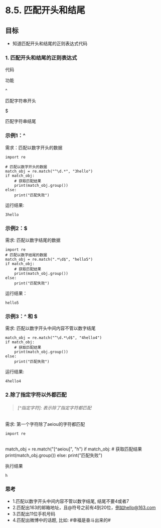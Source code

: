 # 8.5. 匹配开头和结尾

目标
--

*   知道匹配开头和结尾的正则表达式代码

### 1\. 匹配开头和结尾的正则表达式

代码

功能

^

匹配字符串开头

$

匹配字符串结尾

### 示例1：^

需求：匹配以数字开头的数据

    import re
    
    # 匹配以数字开头的数据
    match_obj = re.match("^\d.*", "3hello")
    if match_obj:
        # 获取匹配结果
        print(match_obj.group())
    else:
        print("匹配失败")


运行结果:

    3hello


### 示例2：$

需求: 匹配以数字结尾的数据

    import re
    # 匹配以数字结尾的数据
    match_obj = re.match(".*\d$", "hello5")
    if match_obj:
        # 获取匹配结果
        print(match_obj.group())
    else:
        print("匹配失败")


运行结果：

    hello5


### 示例3：^ 和 $

需求: 匹配以数字开头中间内容不管以数字结尾

    match_obj = re.match("^\d.*\d$", "4hello4")
    if match_obj:
        # 获取匹配结果
        print(match_obj.group())
    else:
        print("匹配失败")


运行结果:

    4hello4


### 2.除了指定字符以外都匹配

> ###### \[^指定字符\]: 表示除了指定字符都匹配

需求: 第一个字符除了aeiou的字符都匹配

    import re


​    
    match_obj = re.match("[^aeiou]", "h")
    if match_obj:
        # 获取匹配结果
        print(match_obj.group())
    else:
        print("匹配失败")


执行结果

    h


### 思考

*   1.匹配以数字开头中间内容不管以数字结尾, 结尾不要4或者7
*   2.匹配出163的邮箱地址，且@符号之前有4到20位，例如hello@163.com
*   3.匹配出11位手机号码
*   4.匹配出微博中的话题, 比如: #幸福是奋斗出来的#